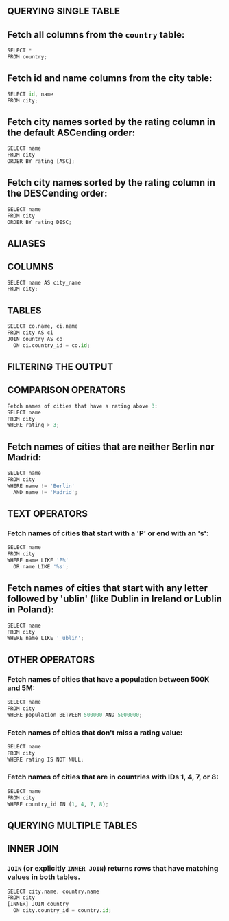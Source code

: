 QUERYING SINGLE TABLE
-----

## Fetch all columns from the ``country`` table:
```python
SELECT *
FROM country;
```

## Fetch id and name columns from the city table:
```python
SELECT id, name
FROM city;
````

## Fetch city names sorted by the rating column in the default ASCending order:
```python
SELECT name
FROM city
ORDER BY rating [ASC];
```

## Fetch city names sorted by the rating column in the DESCending order:
```python
SELECT name
FROM city
ORDER BY rating DESC;
```

ALIASES
-----
## COLUMNS
```python
SELECT name AS city_name
FROM city;
```

## TABLES
```python
SELECT co.name, ci.name
FROM city AS ci
JOIN country AS co
  ON ci.country_id = co.id;
```

FILTERING THE OUTPUT
-----
## COMPARISON OPERATORS
```python
Fetch names of cities that have a rating above 3:
SELECT name
FROM city
WHERE rating > 3;
```

## Fetch names of cities that are neither Berlin nor Madrid:
```python
SELECT name
FROM city
WHERE name != 'Berlin'
  AND name != 'Madrid';
```

## TEXT OPERATORS
### Fetch names of cities that start with a 'P' or end with an 's':
```python
SELECT name
FROM city
WHERE name LIKE 'P%'
  OR name LIKE '%s';
```

## Fetch names of cities that start with any letter followed by 'ublin' (like Dublin in Ireland or Lublin in Poland):
```python
SELECT name
FROM city
WHERE name LIKE '_ublin';
```

## OTHER OPERATORS
### Fetch names of cities that have a population between 500K and 5M:
```python
SELECT name
FROM city
WHERE population BETWEEN 500000 AND 5000000;
```

### Fetch names of cities that don't miss a rating value:
```python
SELECT name
FROM city
WHERE rating IS NOT NULL;
```
### Fetch names of cities that are in countries with IDs 1, 4, 7, or 8:
```python
SELECT name
FROM city
WHERE country_id IN (1, 4, 7, 8);
```

QUERYING MULTIPLE TABLES
-----
## INNER JOIN
### ``JOIN`` (or explicitly ``INNER JOIN``) returns rows that have matching values in both tables.
```python
SELECT city.name, country.name
FROM city
[INNER] JOIN country
  ON city.country_id = country.id;
```
